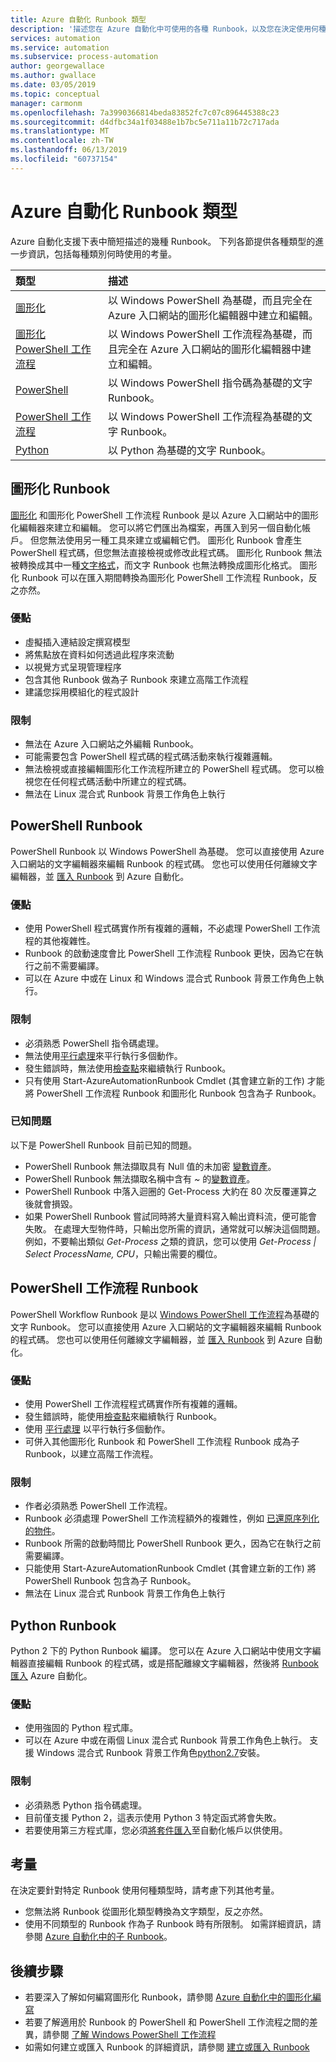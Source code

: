 ```yaml
---
title: Azure 自動化 Runbook 類型
description: '描述您在 Azure 自動化中可使用的各種 Runbook，以及您在決定使用何種類型時應該納入的考量。 '
services: automation
ms.service: automation
ms.subservice: process-automation
author: georgewallace
ms.author: gwallace
ms.date: 03/05/2019
ms.topic: conceptual
manager: carmonm
ms.openlocfilehash: 7a3990366814beda83852fc7c07c896445388c23
ms.sourcegitcommit: d4dfbc34a1f03488e1b7bc5e711a11b72c717ada
ms.translationtype: MT
ms.contentlocale: zh-TW
ms.lasthandoff: 06/13/2019
ms.locfileid: "60737154"
---
```

# <a name="azure-automation-runbook-types"></a>Azure 自動化 Runbook 類型

Azure 自動化支援下表中簡短描述的幾種 Runbook。  下列各節提供各種類型的進一步資訊，包括每種類別何時使用的考量。

| 類型 | 描述 |
|:--- |:--- |
| [圖形化](#graphical-runbooks)|以 Windows PowerShell 為基礎，而且完全在 Azure 入口網站的圖形化編輯器中建立和編輯。 |
| [圖形化 PowerShell 工作流程](#graphical-runbooks)|以 Windows PowerShell 工作流程為基礎，而且完全在 Azure 入口網站的圖形化編輯器中建立和編輯。 |
| [PowerShell](#powershell-runbooks) |以 Windows PowerShell 指令碼為基礎的文字 Runbook。 |
| [PowerShell 工作流程](#powershell-workflow-runbooks)|以 Windows PowerShell 工作流程為基礎的文字 Runbook。 |
| [Python](#python-runbooks) |以 Python 為基礎的文字 Runbook。 |

## <a name="graphical-runbooks"></a>圖形化 Runbook

[圖形化](automation-runbook-types.md#graphical-runbooks) 和圖形化 PowerShell 工作流程 Runbook 是以 Azure 入口網站中的圖形化編輯器來建立和編輯。  您可以將它們匯出為檔案，再匯入到另一個自動化帳戶。 但您無法使用另一種工具來建立或編輯它們。 圖形化 Runbook 會產生 PowerShell 程式碼，但您無法直接檢視或修改此程式碼。 圖形化 Runbook 無法被轉換成其中一種[文字格式](automation-runbook-types.md)，而文字 Runbook 也無法轉換成圖形化格式。 圖形化 Runbook 可以在匯入期間轉換為圖形化 PowerShell 工作流程 Runbook，反之亦然。

### <a name="advantages"></a>優點

* 虛擬插入連結設定撰寫模型  
* 將焦點放在資料如何透過此程序來流動  
* 以視覺方式呈現管理程序  
* 包含其他 Runbook 做為子 Runbook 來建立高階工作流程  
* 建議您採用模組化的程式設計  

### <a name="limitations"></a>限制

* 無法在 Azure 入口網站之外編輯 Runbook。
* 可能需要包含 PowerShell 程式碼的程式碼活動來執行複雜邏輯。
* 無法檢視或直接編輯圖形化工作流程所建立的 PowerShell 程式碼。 您可以檢視您在任何程式碼活動中所建立的程式碼。
* 無法在 Linux 混合式 Runbook 背景工作角色上執行

## <a name="powershell-runbooks"></a>PowerShell Runbook

PowerShell Runbook 以 Windows PowerShell 為基礎。  您可以直接使用 Azure 入口網站的文字編輯器來編輯 Runbook 的程式碼。  您也可以使用任何離線文字編輯器，並 [匯入 Runbook](manage-runbooks.md) 到 Azure 自動化。

### <a name="advantages"></a>優點

* 使用 PowerShell 程式碼實作所有複雜的邏輯，不必處理 PowerShell 工作流程的其他複雜性。
* Runbook 的啟動速度會比 PowerShell 工作流程 Runbook 更快，因為它在執行之前不需要編譯。
* 可以在 Azure 中或在 Linux 和 Windows 混合式 Runbook 背景工作角色上執行。

### <a name="limitations"></a>限制

* 必須熟悉 PowerShell 指令碼處理。
* 無法使用[平行處理](automation-powershell-workflow.md#parallel-processing)來平行執行多個動作。
* 發生錯誤時，無法使用[檢查點](automation-powershell-workflow.md#checkpoints)來繼續執行 Runbook。
* 只有使用 Start-AzureAutomationRunbook Cmdlet (其會建立新的工作) 才能將 PowerShell 工作流程 Runbook 和圖形化 Runbook 包含為子 Runbook。

### <a name="known-issues"></a>已知問題

以下是 PowerShell Runbook 目前已知的問題。

* PowerShell Runbook 無法擷取具有 Null 值的未加密 [變數資產](automation-variables.md)。
* PowerShell Runbook 無法擷取名稱中含有 *~* 的[變數資產](automation-variables.md)。
* PowerShell Runbook 中落入迴圈的 Get-Process 大約在 80 次反覆運算之後就會損毀。
* 如果 PowerShell Runbook 嘗試同時將大量資料寫入輸出資料流，便可能會失敗。   在處理大型物件時，只輸出您所需的資訊，通常就可以解決這個問題。  例如，不要輸出類似 *Get-Process* 之類的資訊，您可以使用 *Get-Process | Select ProcessName, CPU*，只輸出需要的欄位。

## <a name="powershell-workflow-runbooks"></a>PowerShell 工作流程 Runbook

PowerShell Workflow Runbook 是以 [Windows PowerShell 工作流程](automation-powershell-workflow.md)為基礎的文字 Runbook。  您可以直接使用 Azure 入口網站的文字編輯器來編輯 Runbook 的程式碼。  您也可以使用任何離線文字編輯器，並 [匯入 Runbook](manage-runbooks.md) 到 Azure 自動化。

### <a name="advantages"></a>優點

* 使用 PowerShell 工作流程程式碼實作所有複雜的邏輯。
* 發生錯誤時，能使用[檢查點](automation-powershell-workflow.md#checkpoints)來繼續執行 Runbook。
* 使用 [平行處理](automation-powershell-workflow.md#parallel-processing) 以平行執行多個動作。
* 可併入其他圖形化 Runbook 和 PowerShell 工作流程 Runbook 成為子 Runbook，以建立高階工作流程。

### <a name="limitations"></a>限制

* 作者必須熟悉 PowerShell 工作流程。
* Runbook 必須處理 PowerShell 工作流程額外的複雜性，例如 [已還原序列化的物件](automation-powershell-workflow.md#code-changes)。
* Runbook 所需的啟動時間比 PowerShell Runbook 更久，因為它在執行之前需要編譯。
* 只能使用 Start-AzureAutomationRunbook Cmdlet (其會建立新的工作) 將 PowerShell Runbook 包含為子 Runbook。
* 無法在 Linux 混合式 Runbook 背景工作角色上執行

## <a name="python-runbooks"></a>Python Runbook

Python 2 下的 Python Runbook 編譯。  您可以在 Azure 入口網站中使用文字編輯器直接編輯 Runbook 的程式碼，或是搭配離線文字編輯器，然後將 [Runbook 匯入](manage-runbooks.md) Azure 自動化。

### <a name="advantages"></a>優點

* 使用強固的 Python 程式庫。
* 可以在 Azure 中或在兩個 Linux 混合式 Runbook 背景工作角色上執行。 支援 Windows 混合式 Runbook 背景工作角色[python2.7](https://www.python.org/downloads/release/latest/python2)安裝。

### <a name="limitations"></a>限制

* 必須熟悉 Python 指令碼處理。
* 目前僅支援 Python 2，這表示使用 Python 3 特定函式將會失敗。
* 若要使用第三方程式庫，您必須[將套件匯入](python-packages.md)至自動化帳戶以供使用。

## <a name="considerations"></a>考量

在決定要針對特定 Runbook 使用何種類型時，請考慮下列其他考量。

* 您無法將 Runbook 從圖形化類型轉換為文字類型，反之亦然。
* 使用不同類型的 Runbook 作為子 Runbook 時有所限制。 如需詳細資訊，請參閱 [Azure 自動化中的子 Runbook](automation-child-runbooks.md)。

## <a name="next-steps"></a>後續步驟

* 若要深入了解如何編寫圖形化 Runbook，請參閱 [Azure 自動化中的圖形化編寫](automation-graphical-authoring-intro.md)
* 若要了解適用於 Runbook 的 PowerShell 和 PowerShell 工作流程之間的差異，請參閱 [了解 Windows PowerShell 工作流程](automation-powershell-workflow.md)
* 如需如何建立或匯入 Runbook 的詳細資訊，請參閱 [建立或匯入 Runbook](manage-runbooks.md)

